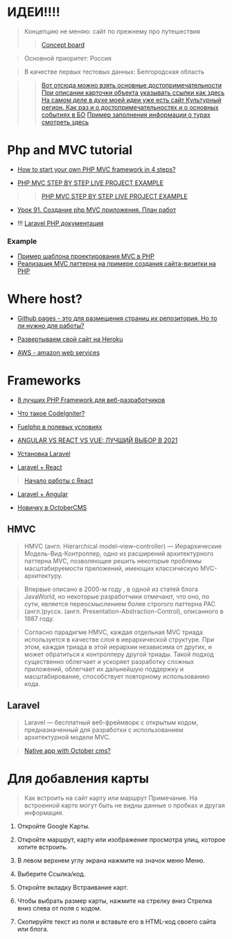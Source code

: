 # ИДЕИ!!!!

> Концепцию не меняю: сайт по прежнему про путешествия
> > [Concept board](https://miro.com/app/board/o9J_l1QrPuo=/)

> Основной приоритет: Россия

> В качестве первых тестовых данных: Белгородская область 

> > [Вот отсюда можно взять основные достопримечательности](https://tourism.gov.ru/regions/?fedokr=&freg=174)
> > [При описании карточки объекта указывать ссылки как здесь](http://derbo.ru/deyatelnost-old/turizm/)
> > [На самом деле в духе моей идеи уже есть сайт Культурный регион. Как раз и о достопримечательностях и о основных событиях в БО](https://bel.cultreg.ru/)
> > [Пример заполнения информации о турах смотреть здесь](https://zovgor.com/pohody-russia.html)

# Php and MVC tutorial

* [How to start your own PHP MVC framework in 4 steps?](https://lancecourse.com/howto/how-to-start-your-own-php-mvc-framework-in-4-steps)

* [PHP MVC STEP BY STEP LIVE PROJECT EXAMPLE](https://www.myprograming.com/php-mvc-step-by-step-live-project-example/)
> > [PHP MVC STEP BY STEP LIVE PROJECT EXAMPLE](https://github.com/jvadillo/php-mvc-step-by-step)

* [Урок 91. Создание php MVC приложения. План работ](https://www.youtube.com/watch?v=0cFU08rluAg)

* !!! [Laravel PHP документация](https://laravel.ru/docs/v5/quickstart#%D0%B2%D0%B2%D0%B5%D0%B4%D0%B5%D0%BD%D0%B8%D0%B5)


### Example 

* [Пример шаблона проектирования MVC в PHP](https://otus.ru/nest/post/787/)
* [Реализация MVC паттерна на примере создания сайта-визитки на PHP](https://habr.com/ru/post/150267/)

# Where host?

* [Github pages - это для размещения страниц их репозитория. Но то ли нужно для работы?](https://pages.github.com/)

* [Развертываем свой сайт на Heroku](https://habr.com/ru/post/232679/)

* [AWS - amazon web services](https://aws.amazon.com/ru/free/?all-free-tier.sort-by=item.additionalFields.SortRank&all-free-tier.sort-order=asc&awsf.Free%20Tier%20Types=tier%2312monthsfree&awsf.Free%20Tier%20Categories=*all)

# Frameworks

* [8 лучших PHP Framework для веб-разработчиков](https://www.hostinger.ru/rukovodstva/8-luchshih-php-framework-dla-web-razrabotchikov/)

* [Что такое CodeIgniter?](https://www.hostinger.ru/rukovodstva/rukovodstvo-po-codeigniter)

* [Fuelphp в полевых условиях](https://habr.com/ru/post/156279/)

* [ANGULAR VS REACT VS VUE: ЛУЧШИЙ ВЫБОР В 2021](https://merehead.com/ru/blog/angular-vs-react-vs-vue-2021/)

* [Установка Laravel](https://laravel.su/docs/6.x/installation)

* [Laravel + React](https://code.tutsplus.com/ru/tutorials/build-a-react-app-with-laravel-backend-part-2-react--cms-29443)

> [Начало работы с React](https://developer.mozilla.org/ru/docs/Learn/Tools_and_testing/Client-side_JavaScript_frameworks/React_getting_started)

* [Laravel + Angular](https://medium.com/swlh/how-to-setup-laravel-with-angular-d3de171afa03)

* [Новичку в OctoberCMS](https://tyapk.ru/blog/post/new-to-octobercms)


## HMVC

> HMVC (англ. Hierarchical model–view–controller) — Иерархические Модель-Вид-Контроллер, одно из расширений архитектурного паттерна MVC, позволяющее решить некоторые проблемы масштабируемости приложений, имеющих классическую MVC-архитектуру.

> Впервые описано в 2000-м году , в одной из статей блога JavaWorld, но некоторые разработчики отмечают, что оно, по сути, является переосмыслением более строгого паттерна PAC (англ.)русск. (англ. Presentation-Abstraction-Control), описанного в 1987 году.

> Согласно парадигме HMVC, каждая отдельная MVC триада используется в качестве слоя в иерархической структуре. При этом, каждая триада в этой иерархии независима от других, и может обратиться к контроллеру другой триады. Такой подход существенно облегчает и ускоряет разработку сложных приложений, облегчает их дальнейшую поддержку и масштабирование, способствует повторному использованию кода.

## Laravel

> Laravel — бесплатный веб-фреймворк с открытым кодом, предназначенный для разработки с использованием архитектурной модели MVC.

> [Native app with October cms?](https://leaderinternet.com/blog/build-native-app-october-cms)

# Для добавления карты

> Как встроить на сайт карту или маршрут
Примечание. На встроенной карте могут быть не видны данные о пробках и другая информация.

1. Откройте Google Карты.

2. Откройте маршрут, карту или изображение просмотра улиц, которое хотите встроить.

3. В левом верхнем углу экрана нажмите на значок меню Меню.

4. Выберите Ссылка/код.

5. Откройте вкладку Встраивание карт.

6. Чтобы выбрать размер карты, нажмите на стрелку вниз Стрелка вниз слева от поля с кодом.

7. Скопируйте текст из поля и вставьте его в HTML-код своего сайта или блога.
